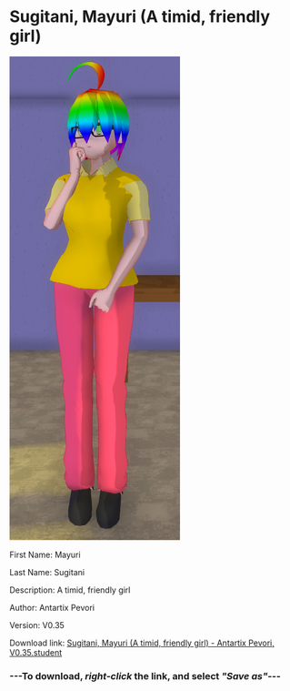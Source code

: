 # Sugitani, Mayuri (A timid, friendly girl)

<img src = "https://raw.githubusercontent.com/Arbiter1223/Daigaku-Gurashi-Custom-Students/master/Students/Files/Sugitani%2C%20Mayuri%20(A%20timid%2C%20friendly%20girl).png">

First Name: Mayuri

Last Name: Sugitani

Description: A timid, friendly girl

Author: Antartix Pevori

Version: V0.35

Download link: <a href="https://raw.githubusercontent.com/Arbiter1223/Daigaku-Gurashi-Custom-Students/master/Students/Files/Sugitani%2C%20Mayuri%20(A%20timid%2C%20friendly%20girl)%20-%20Antartix%20Pevori%2C%20V0.35.student">Sugitani, Mayuri (A timid, friendly girl) - Antartix Pevori, V0.35.student</a>

### ---**To download, _right-click_ the link, and select _"Save as"_**---
